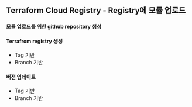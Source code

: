 ## Terraform Cloud Registry - Registry에 모듈 업로드 
#### 모듈 업로드를 위한 github repository 생성

#### Terrafrom registry 생성 
- Tag 기반
- Branch 기반

#### 버전 업데이트 
- Tag 기반
- Branch 기반
